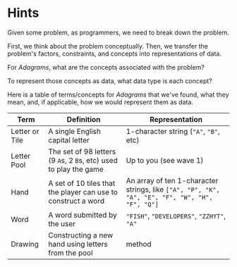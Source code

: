 # Hints

Given some problem, as programmers, we need to break down the problem.

First, we think about the problem conceptually. Then, we transfer the problem's factors, constraints, and concepts into representations of data.

For _Adagrams_, what are the concepts associated with the problem?

To represent those concepts as data, what data type is each concept?

Here is a table of terms/concepts for _Adagrams_ that we've found, what they mean, and, if applicable, how we would represent them as data.

Term | Definition | Representation
---    | ---  | ---
Letter or Tile | A single English capital letter | 1-character string (`"A"`, `"B"`, etc)
Letter Pool | The set of 98 letters (9 `A`s, 2 `B`s, etc) used to play the game | Up to you (see wave 1)
Hand | A set of 10 tiles that the player can use to construct a word | An array of ten 1-character strings, like `["A", "P", "K", "A", "E", "F", "W", "H", "F", "Q"]`
Word | A word submitted by the user | `"FISH"`, `"DEVELOPERS"`, `"ZZHYT"`, `"A"`
Drawing | Constructing a new hand using letters from the pool | method
